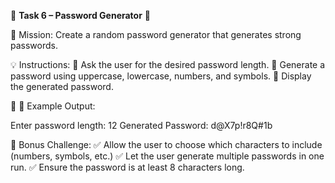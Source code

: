 📌 **Task 6 – Password Generator** 🔐

🚀 Mission:
Create a random password generator that generates strong passwords.

💡 Instructions:
🔹 Ask the user for the desired password length.
🔹 Generate a password using uppercase, lowercase, numbers, and symbols.
🔹 Display the generated password.

🔎 📌 Example Output:

Enter password length: 12
Generated Password: d@X7p!r8Q#1b  

📌 Bonus Challenge:
✅ Allow the user to choose which characters to include (numbers, symbols, etc.)
✅ Let the user generate multiple passwords in one run.
✅ Ensure the password is at least 8 characters long.